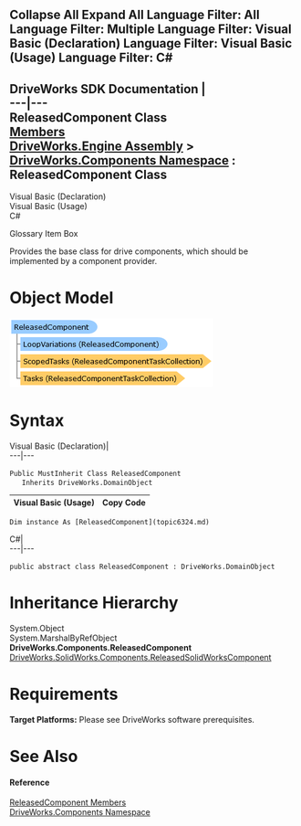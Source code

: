        

 Collapse All Expand All  Language Filter: All  Language Filter: Multiple  Language Filter: Visual Basic (Declaration) Language Filter: Visual Basic (Usage) Language Filter: C#  
---  
DriveWorks SDK Documentation  |   
---|---  
ReleasedComponent Class   
[Members](topic6325.md)   
[DriveWorks.Engine Assembly](topic2156.md) > [DriveWorks.Components Namespace](topic6089.md) : ReleasedComponent Class  
---  
  
Visual Basic (Declaration)    
Visual Basic (Usage)    
C# 

Glossary Item Box

Provides the base class for drive components, which should be implemented by a component provider. 

# Object Model

![](dotnetdiagramimages/image328.png)

# Syntax

Visual Basic (Declaration)|   
---|---  
      
    
    Public MustInherit Class ReleasedComponent 
       Inherits DriveWorks.DomainObject  
  
Visual Basic (Usage)| Copy Code  
---|---  
      
    
    Dim instance As [ReleasedComponent](topic6324.md)  
  
C#|   
---|---  
      
    
    public abstract class ReleasedComponent : DriveWorks.DomainObject   
  
# Inheritance Hierarchy

System.Object  
System.MarshalByRefObject  
**DriveWorks.Components.ReleasedComponent**  
[DriveWorks.SolidWorks.Components.ReleasedSolidWorksComponent](topic15029.md)  


# Requirements

**Target Platforms:** Please see DriveWorks software prerequisites.

# See Also

#### Reference

[ReleasedComponent Members](topic6325.md)   
[DriveWorks.Components Namespace](topic6089.md)


